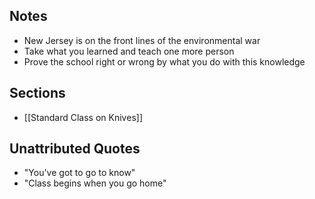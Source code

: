 ## Notes
* New Jersey is on the front lines of the environmental war
* Take what you learned and teach one more person
* Prove the school right or wrong by what you do with this knowledge

## Sections
* [[Standard Class on Knives]]

## Unattributed Quotes
* "You've got to go to know"
* "Class begins when you go home"